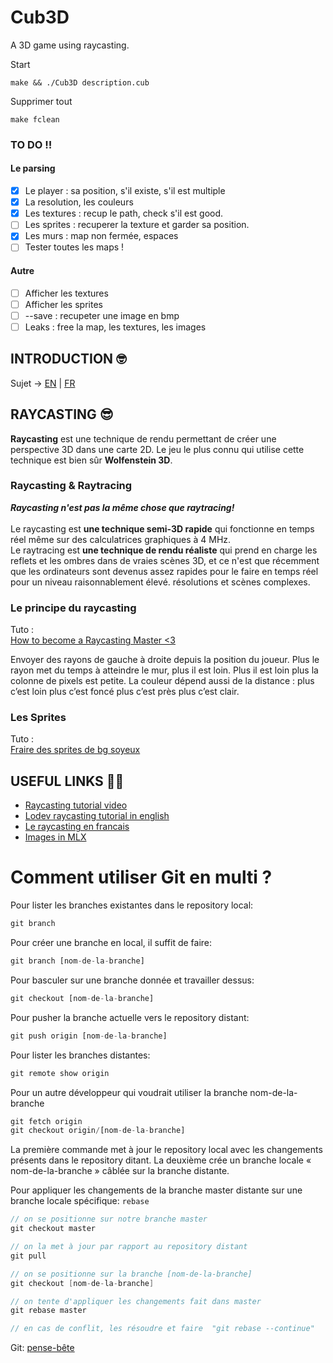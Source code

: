 # Cub3D

A 3D game using raycasting.

Start
```
make && ./Cub3D description.cub
```

Supprimer tout
```
make fclean
```

### TO DO ‼️

#### Le parsing

- [x] Le player : sa position, s'il existe, s'il est multiple
- [x] La resolution, les couleurs
- [x] Les textures : recup le path, check s'il est good.
- [ ] Les sprites : recuperer la texture et garder sa position.
- [x] Les murs : map non fermée, espaces
- [ ] Tester toutes les maps !

#### Autre

- [ ] Afficher les textures
- [ ] Afficher les sprites
- [ ] --save : recupeter une image en bmp
- [ ] Leaks : free la map, les textures, les images

## INTRODUCTION 🤓

Sujet -> [EN](https://github.com/tinaserra/Cub3D/blob/master/links/cub3d_en.pdf) | [FR](https://github.com/tinaserra/Cub3D/blob/master/links/cube3d_fr.pdf)

## RAYCASTING 😎

**Raycasting** est une technique de rendu permettant de créer une perspective 3D dans une carte 2D. Le jeu le plus connu qui utilise cette technique est bien sûr **Wolfenstein 3D**.

### Raycasting & Raytracing

***Raycasting n'est pas la même chose que raytracing!***</br></br>
Le raycasting est **une technique semi-3D rapide** qui fonctionne en temps réel même sur des calculatrices graphiques à 4 MHz.</br>
Le raytracing est **une technique de rendu réaliste** qui prend en charge les reflets et les ombres dans de vraies scènes 3D, et ce n'est que récemment que les ordinateurs sont devenus assez rapides pour le faire en temps réel pour un niveau raisonnablement élevé. résolutions et scènes complexes.

### Le principe du raycasting

Tuto :</br>
[How to become a Raycasting Master <3](https://lodev.org/cgtutor/raycasting.html)

Envoyer des rayons de gauche à droite depuis la position du joueur.
Plus le rayon met du temps à atteindre le mur, plus il est loin.
Plus il est loin plus la colonne de pixels est petite.
La couleur dépend aussi de la distance : plus c’est loin plus c’est foncé plus c’est près plus c’est clair.

### Les Sprites

Tuto :</br>
[Fraire des sprites de bg soyeux](https://lodev.org/cgtutor/raycasting3.html)


## USEFUL LINKS 🤙🏼
* [Raycasting tutorial video](https://courses.pikuma.com/courses/take/raycasting/lessons/7485598-introduction-and-learning-outcomes)
* [Lodev raycasting tutorial in english](https://lodev.org/cgtutor/raycasting.html)
* [Le raycasting en francais](http://projet-moteur-3d.e-monsite.com/pages/raycasting/raycasting.html)
* [Images in MLX](https://github.com/keuhdall/images_example)

# Comment utiliser Git en multi ?

Pour lister les branches existantes dans le repository local:
```js
git branch
```
Pour créer une branche en local, il suffit de faire:
```js
git branch [nom-de-la-branche]
```
Pour basculer sur une branche donnée et travailler dessus:
```js
git checkout [nom-de-la-branche]
```
Pour pusher la branche actuelle vers le repository distant:
```js
git push origin [nom-de-la-branche]
```
Pour lister les branches distantes:
```js
git remote show origin
```
Pour un autre développeur qui voudrait utiliser la branche nom-de-la-branche
```js
git fetch origin
git checkout origin/[nom-de-la-branche]
```
La première commande met à jour le repository local avec les changements présents dans le repository ditant. La deuxième crée un branche locale « nom-de-la-branche » câblée sur la branche distante.

Pour appliquer les changements de la branche master distante sur une branche locale spécifique: ```rebase```
```c
// on se positionne sur notre branche master
git checkout master

// on la met à jour par rapport au repository distant
git pull

// on se positionne sur la branche [nom-de-la-branche]
git checkout [nom-de-la-branche]

// on tente d'appliquer les changements fait dans master
git rebase master

// en cas de conflit, les résoudre et faire  "git rebase --continue"
```

Git: [pense-bête](http://www.letuyau.net/2012/09/git-pense-bete/)
